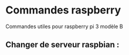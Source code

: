 # Commandes raspberry

Commandes utiles pour raspberry pi 3 modèle B

## Changer de serveur raspbian :


